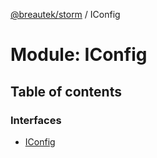 [@breautek/storm](../README.md) / IConfig

# Module: IConfig

## Table of contents

### Interfaces

- [IConfig](../interfaces/iconfig.iconfig-1.md)
